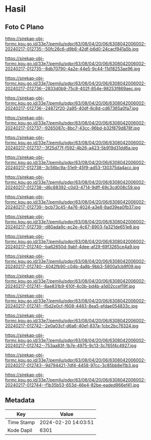 # Hasil

## Foto C Plano

https://sirekap-obj-formc.kpu.go.id/33e7/pemilu/pdpr/63/08/04/20/06/6308042006002-20240217-012735--50fc26c6-d9b6-42df-b6d0-24cacf941a5b.jpg

https://sirekap-obj-formc.kpu.go.id/33e7/pemilu/pdpr/63/08/04/20/06/6308042006002-20240217-012735--8db70790-4a2e-44e5-9c44-11d18253ae96.jpg

https://sirekap-obj-formc.kpu.go.id/33e7/pemilu/pdpr/63/08/04/20/06/6308042006002-20240217-012736--2833d0b9-75c8-402f-854e-98253f869aec.jpg

https://sirekap-obj-formc.kpu.go.id/33e7/pemilu/pdpr/63/08/04/20/06/6308042006002-20240217-012736--24872f20-2a95-40df-8c8d-cd67365a0fa7.jpg

https://sirekap-obj-formc.kpu.go.id/33e7/pemilu/pdpr/63/08/04/20/06/6308042006002-20240217-012737--9265087c-8bc7-43cc-96bd-b32f879d878f.jpg

https://sirekap-obj-formc.kpu.go.id/33e7/pemilu/pdpr/63/08/04/20/06/6308042006002-20240217-012737--3f25d77f-f592-4b26-a423-5b919d31dd6a.jpg

https://sirekap-obj-formc.kpu.go.id/33e7/pemilu/pdpr/63/08/04/20/06/6308042006002-20240217-012738--3c56bc9a-51e9-45f9-ad53-130375da4acc.jpg

https://sirekap-obj-formc.kpu.go.id/33e7/pemilu/pdpr/63/08/04/20/06/6308042006002-20240217-012738--d6c88392-c0d3-4714-9dff-69c3cd008c59.jpg

https://sirekap-obj-formc.kpu.go.id/33e7/pemilu/pdpr/63/08/04/20/06/6308042006002-20240217-012739--bcb73c45-4a76-4024-a3e8-8ad39ea0fb37.jpg

https://sirekap-obj-formc.kpu.go.id/33e7/pemilu/pdpr/63/08/04/20/06/6308042006002-20240217-012739--d80ada9c-ec2e-4c67-8903-fa321de651e8.jpg

https://sirekap-obj-formc.kpu.go.id/33e7/pemilu/pdpr/63/08/04/20/06/6308042006002-20240217-012740--ba62650d-9abf-4dee-af29-69f3265ce4a9.jpg

https://sirekap-obj-formc.kpu.go.id/33e7/pemilu/pdpr/63/08/04/20/06/6308042006002-20240217-012740--4042fb90-c04b-4a8b-9bb3-5800a1cb9f09.jpg

https://sirekap-obj-formc.kpu.go.id/33e7/pemilu/pdpr/63/08/04/20/06/6308042006002-20240217-012741--8ae831b9-610f-4c0b-bd4b-a1d02ccef19f.jpg

https://sirekap-obj-formc.kpu.go.id/33e7/pemilu/pdpr/63/08/04/20/06/6308042006002-20240217-012741--f5d2e0cf-f608-4463-8ea5-efdae054833c.jpg

https://sirekap-obj-formc.kpu.go.id/33e7/pemilu/pdpr/63/08/04/20/06/6308042006002-20240217-012742--2e0a03cf-d6a6-40ef-837a-1cbc2bc76324.jpg

https://sirekap-obj-formc.kpu.go.id/33e7/pemilu/pdpr/63/08/04/20/06/6308042006002-20240217-012742--753aa83f-1b7e-4975-9c13-3c765f4c4927.jpg

https://sirekap-obj-formc.kpu.go.id/33e7/pemilu/pdpr/63/08/04/20/06/6308042006002-20240217-012743--9d794421-7df4-4458-97cc-3c85bb8e11b3.jpg

https://sirekap-obj-formc.kpu.go.id/33e7/pemilu/pdpr/63/08/04/20/06/6308042006002-20240217-012744--f1b35b53-653d-46e4-82be-eaded966ef41.jpg


## Metadata

| Key        | Value               |
| ---------- | ------------------- |
| Time Stamp | 2024-02-20 14:03:51 |
| Kode Dapil | 6301                |



